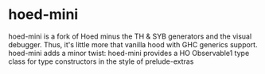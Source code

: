 hoed-mini
=========

hoed-mini is a fork of Hoed minus the TH & SYB generators and the visual debugger.
Thus, it's little more that vanilla hood with GHC generics support.
hoed-mini adds a minor twist: hoed-mini provides a HO Observable1 type class for type constructors in the style of prelude-extras
